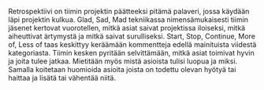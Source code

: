 Retrospektiivi on tiimin projektin päätteeksi pitämä palaveri, jossa käydään läpi projektin kulkua. Glad, 
Sad, Mad tekniikassa nimensämukaisesti tiimin jäsenet kertovat vuorotellen, mitkä asiat saivat projektissa iloiseksi, mitkä aiheuttivat ärtymystä ja mitkä saivat surulliseksi. 
Start, Stop, Continue, More of, Less of taas keskittyy keräämään kommentteja edellä mainituista viidestä kategoriasta. Tiimin kesken pyritään selvittämään, mitkä asiat toimivat hyvin ja joita tulee jatkaa. Mietitään myös mistä asioista tulisi luopua ja miksi. Samalla koitetaan huomioida asioita joista on todettu olevan hyötyä tai haittaa ja lisätä tai vähentää niitä.

